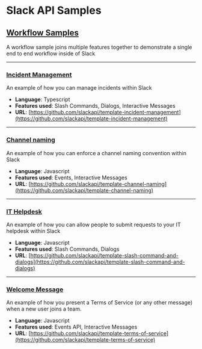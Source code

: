 # Slack API Samples

## [Workflow Samples](https://github.com/search?q=topic%3Aslack-workflow-sample+org%3Aslackapi&type=Repositories)

A workflow sample joins multiple features together to demonstrate a single end to end workflow inside of Slack

---

### [Incident Management](https://github.com/slackapi/template-incident-management)

An example of how you can manage incidents within Slack

- **Language**: Typescript
- **Features used**: Slash Commands, Dialogs, Interactive Messages
- **URL**: [https://github.com/slackapi/template-incident-management](https://github.com/slackapi/template-incident-management)

---

### [Channel naming](https://github.com/slackapi/template-channel-naming)

An example of how you can enforce a channel naming convention within Slack

- **Language**: Javascript
- **Features used**: Events, Interactive Messages
- **URL**: [https://github.com/slackapi/template-channel-naming](https://github.com/slackapi/template-channel-naming)

---

### [IT Helpdesk](https://github.com/slackapi/template-slash-command-and-dialogs)

An example of how you can allow people to submit requests to your IT helpdesk within Slack

- **Language**: Javascript
- **Features used**: Slash Commands, Dialogs
- **URL**: [https://github.com/slackapi/template-slash-command-and-dialogs](https://github.com/slackapi/template-slash-command-and-dialogs)

---

### [Welcome Message](https://github.com/slackapi/template-terms-of-service)

An example of how you present a Terms of Service (or any other message) when a new user joins a team.

- **Language**: Javascript
- **Features used**: Events API, Interactive Messages
- **URL**: [https://github.com/slackapi/template-terms-of-service](https://github.com/slackapi/template-terms-of-service)
